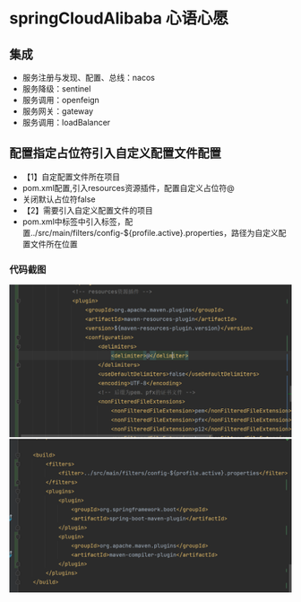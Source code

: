 # springCloudAlibaba 心语心愿
## 集成
- 服务注册与发现、配置、总线：nacos
- 服务降级：sentinel
- 服务调用：openfeign
- 服务网关：gateway
- 服务调用：loadBalancer

## 配置指定占位符引入自定义配置文件配置
- 【1】自定配置文件所在项目
- pom.xml配置<plugins>,引入resources资源插件，配置自定义占位符<delimiter>@</delimiter>
- 关闭默认占位符<useDefaultDelimiters>false</useDefaultDelimiters>
- 【2】需要引入自定义配置文件的项目
- pom.xml中<build>标签中引入<filters>标签，配置<filter>../src/main/filters/config-${profile.active}.properties</filter>，路径为自定义配置文件所在位置
### 代码截图
![img.png](src/main/images/img.png)![img_1.png](src/main/images/img_1.png)
